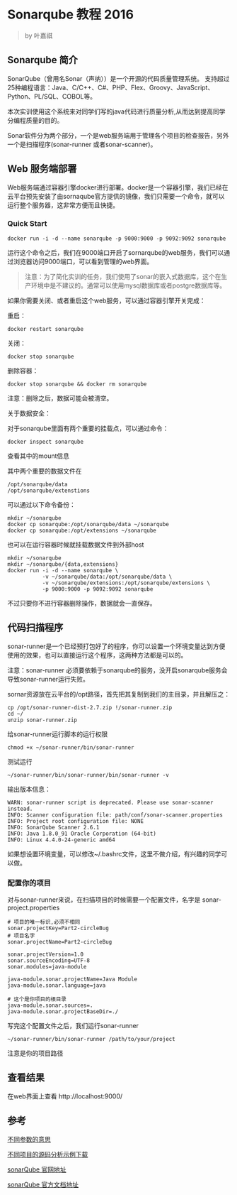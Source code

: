 # Sonarqube 教程 2016

> by 叶嘉祺

## Sonarqube 简介

SonarQube（曾用名Sonar（声纳））是一个开源的代码质量管理系统。 支持超过25种编程语言：Java、C/C++、C#、PHP、Flex、Groovy、JavaScript、Python、PL/SQL、COBOL等。

本次实训使用这个系统来对同学们写的java代码进行质量分析,从而达到提高同学分编程质量的目的。

Sonar软件分为两个部分，一个是web服务端用于管理各个项目的检查报告，另外一个是扫描程序(sonar-runner 或者sonar-scanner)。

## Web 服务端部署

Web服务端通过容器引擎docker进行部署。docker是一个容器引擎，我们已经在云平台预先安装了由sornaqube官方提供的镜像，我们只需要一个命令，就可以运行整个服务器，这非常方便而且快捷。

### Quick Start

```shell
docker run -i -d --name sonarqube -p 9000:9000 -p 9092:9092 sonarqube
```

运行这个命令之后，我们在9000端口开启了sornarqube的web服务，我们可以通过浏览器访问9000端口，可以看到管理的web界面。

> 注意：为了简化实训的任务，我们使用了sonar的嵌入式数据库，这个在生产环境中是不建议的。通常可以使用mysql数据库或者postgre数据库等。

如果你需要关闭、或者重启这个web服务，可以通过容器引擎开关完成：

重启：

```
docker restart sonarqube
```

关闭：
```
docker stop sonarqube
```

删除容器：
```
docker stop sonarqube && docker rm sonarqube
```

注意：删除之后，数据可能会被清空。

关于数据安全：

对于sonarqube里面有两个重要的挂载点，可以通过命令：

```
docker inspect sonarqube
```
查看其中的mount信息

其中两个重要的数据文件在
```
/opt/sonarqube/data
/opt/sonarqube/extenstions
```

可以通过以下命令备份：

```
mkdir ~/sonarqube
docker cp sonarqube:/opt/sonarqube/data ~/sonarqube
docker cp sonarqube:/opt/extensions ~/sonarqube
```

也可以在运行容器时候就挂载数据文件到外部host

```
mkdir ~/sonarqube
mkdir ~/sonarqube/{data,extensions}
docker run -i -d --name sonarqube \
           -v ~/sonarqube/data:/opt/sonarqube/data \
           -v ~/sonarqube/extensions:/opt/sonarqube/extensions \
           -p 9000:9000 -p 9092:9092 sonarqube
```

不过只要你不进行容器删除操作，数据就会一直保存。

## 代码扫描程序

sonar-runner是一个已经预打包好了的程序，你可以设置一个环境变量达到方便使用的效果，也可以直接运行这个程序，这两种方法都是可以的。

注意：sonar-runner 必须要依赖于sonarqube的服务，没开启sonarqube服务会导致sonar-runner运行失败。

sornar资源放在云平台的/opt路径，首先把其复制到我们的主目录，并且解压之：

```
cp /opt/sonar-runner-dist-2.7.zip !/sonar-runner.zip
cd ~/
unzip sonar-runner.zip
```

给sonar-runner运行脚本的运行权限
```
chmod +x ~/sonar-runner/bin/sonar-runner
```

测试运行
```
~/sonar-runner/bin/sonar-runner/bin/sonar-runner -v
```

输出版本信息：

```
WARN: sonar-runner script is deprecated. Please use sonar-scanner instead.
INFO: Scanner configuration file: path/conf/sonar-scanner.properties
INFO: Project root configuration file: NONE
INFO: SonarQube Scanner 2.6.1
INFO: Java 1.8.0_91 Oracle Corporation (64-bit)
INFO: Linux 4.4.0-24-generic amd64
```

如果想设置环境变量，可以修改~/.bashrc文件，这里不做介绍，有兴趣的同学可以做。

### 配置你的项目

对与sonar-runner来说，在扫描项目的时候需要一个配置文件，名字是 sonar-project.properties

```
# 项目的唯一标识,必须不相同
sonar.projectKey=Part2-circleBug
# 项目名字
sonar.projectName=Part2-circleBug

sonar.projectVersion=1.0
sonar.sourceEncoding=UTF-8
sonar.modules=java-module

java-module.sonar.projectName=Java Module
java-module.sonar.language=java

# 这个是你项目的根目录
java-module.sonar.sources=.
java-module.sonar.projectBaseDir=./

```

写完这个配置文件之后，我们运行sonar-runner

```
~/sonar-runner/bin/sonar-runner /path/to/your/project 
```

注意是你的项目路径

## 查看结果

在web界面上查看 http://localhost:9000/

## 参考

[不同参数的意思](http://docs.codehaus.org/display/SONAR/Analysis+Parameters)

[不同项目的源码分析示例下载](https://github.com/SonarSource/sonar-examples/zipball/master)

[sonarQube 官网地址](http://www.sonarqube.org/)

[sonarQube 官方文档地址](http://docs.codehaus.org/display/SONAR/Documentation)
